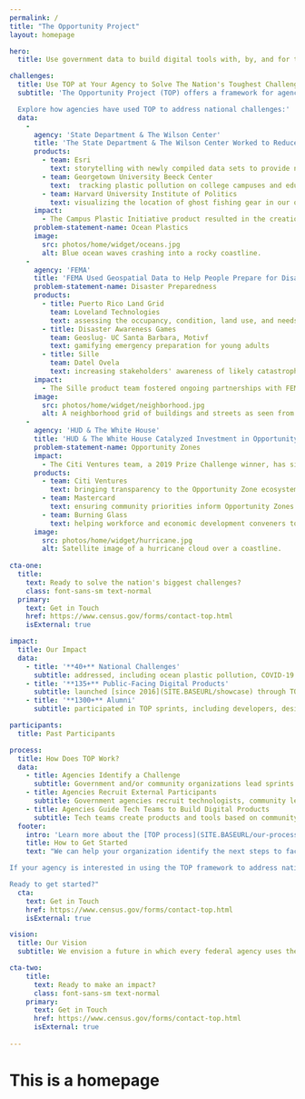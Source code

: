 ```yaml
---
permalink: /
title: "The Opportunity Project"
layout: homepage

hero:
  title: Use government data to build digital tools with, by, and for the people.

challenges:
  title: Use TOP at Your Agency to Solve The Nation's Toughest Challenges
  subtitle: 'The Opportunity Project (TOP) offers a framework for agencies to facilitate collaboration between technologists and community advocates in order to rapidly design digital solutions for the public good.

  Explore how agencies have used TOP to address national challenges:'
  data:
    - 
      agency: 'State Department & The Wilson Center'
      title: 'The State Department & The Wilson Center Worked to Reduce Plastic Waste in Oceans'
      products:
        - team: Esri
          text: storytelling with newly compiled data sets to provide new insights and solutions to the problem of ocean plastic pollution
        - team: Georgetown University Beeck Center
          text:  tracking plastic pollution on college campuses and educating students on its impact 
        - team: Harvard University Institute of Politics
          text: visualizing the location of ghost fishing gear in our oceans with accompanying mitigation techniques
      impact: 
        - The Campus Plastic Initiative product resulted in the creation of a Georgetown student organization and greater emphasis on recycling and reduction of plastic pollution on campus.
      problem-statement-name: Ocean Plastics
      image:
        src: photos/home/widget/oceans.jpg
        alt: Blue ocean waves crashing into a rocky coastline.
    - 
      agency: 'FEMA'
      title: 'FEMA Used Geospatial Data to Help People Prepare for Disasters'
      problem-statement-name: Disaster Preparedness
      products:
        - title: Puerto Rico Land Grid
          team: Loveland Technologies
          text: assessing the occupancy, condition, land use, and needs of all 1.5 million properties in Puerto Rico
        - title: Disaster Awareness Games
          team: Geoslug- UC Santa Barbara, Motivf
          text: gamifying emergency preparation for young adults
        - title: Sille
          team: Datel Ovela
          text: increasing stakeholders' awareness of likely catastrophic structural failure in their areas
      impact: 
        - The Sille product team fostered ongoing partnerships with FEMA, as well as with the Puerto Rican and NYC governments.
      image:
        src: photos/home/widget/neighborhood.jpg
        alt: A neighborhood grid of buildings and streets as seen from above.
    - 
      agency: 'HUD & The White House'
      title: 'HUD & The White House Catalyzed Investment in Opportunity Zones'
      problem-statement-name: Opportunity Zones
      impact: 
        - The Citi Ventures team, a 2019 Prize Challenge winner, has since participated in two additional sprints, continuing to build out the City Builder product by adding datasets and features.
      products:
        - team: Citi Ventures
          text: bringing transparency to the Opportunity Zone ecosystem for public and private investment
        - team: Mastercard
          text: ensuring community priorities inform Opportunity Zones strategies employed by decision-makers
        - team: Burning Glass
          text: helping workforce and economic development conveners to prioritize inclusive development in their regions
      image:
        src: photos/home/widget/hurricane.jpg
        alt: Satellite image of a hurricane cloud over a coastline.
    
cta-one:
  title: 
    text: Ready to solve the nation's biggest challenges?
    class: font-sans-sm text-normal
  primary:
    text: Get in Touch
    href: https://www.census.gov/forms/contact-top.html
    isExternal: true

impact:
  title: Our Impact
  data:
    - title: '**40+** National Challenges'
      subtitle: addressed, including ocean plastic pollution, COVID-19 economic recovery, disaster response, [and more](SITE.BASEURL/sprints)
    - title: '**135+** Public-Facing Digital Products'
      subtitle: launched [since 2016](SITE.BASEURL/showcase) through TOP's 12-week technology development sprints
    - title: '**1300+** Alumni'
      subtitle: participated in TOP sprints, including developers, designers, community leaders, data & policy experts, students, and government agencies

participants:
  title: Past Participants

process:
  title: How Does TOP Work?
  data:
    - title: Agencies Identify a Challenge
      subtitle: Government and/or community organizations lead sprints and identify pressing, public-facing issues.
    - title: Agencies Recruit External Participants
      subtitle: Government agencies recruit technologists, community leaders, and data experts to participate in a 12-week sprint challenge.
    - title: Agencies Guide Tech Teams to Build Digital Products
      subtitle: Tech teams create products and tools based on community feedback. User research and exploration are important steps during this process. Tech teams include industry start-ups, technologists from outside the government, and university students.
  footer:
    intro: 'Learn more about the [TOP process](SITE.BASEURL/our-process).'
    title: How to Get Started
    text: "We can help your organization identify the next steps to facilitate a successful TOP sprint.

If your agency is interested in using the TOP framework to address national challenges, please [complete this form](https://www.census.gov/forms/contact-top.html) to get started. A member of the [Census Open Innovation Labs (COIL)](https://coil.census.gov/) team will be in touch within one week.

Ready to get started?"
  cta: 
    text: Get in Touch
    href: https://www.census.gov/forms/contact-top.html
    isExternal: true

vision:
  title: Our Vision
  subtitle: We envision a future in which every federal agency uses the TOP model. We're empowering you with the tools you need to lead open innovation.

cta-two:
    title: 
      text: Ready to make an impact?
      class: font-sans-sm text-normal
    primary:
      text: Get in Touch
      href: https://www.census.gov/forms/contact-top.html
      isExternal: true
        
---
```


# This is a homepage
